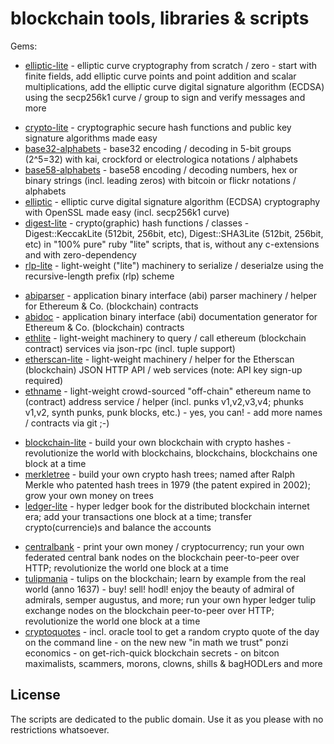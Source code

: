 # blockchain tools, libraries & scripts

Gems:

- [elliptic-lite](elliptic-lite) - elliptic curve cryptography from scratch / zero - start with finite fields, add elliptic curve points and point addition and scalar multiplications, add the elliptic curve digital signature algorithm (ECDSA) using the secp256k1 curve / group to sign and verify messages and more


<!-- break -->

- [crypto-lite](crypto-lite) - cryptographic secure hash functions and public key signature algorithms made easy
- [base32-alphabets](base32-alphabets) - base32 encoding / decoding in 5-bit groups (2^5=32) with kai, crockford or electrologica notations / alphabets
- [base58-alphabets](base58-alphabets) - base58 encoding / decoding numbers, hex or binary strings (incl. leading zeros) with bitcoin or flickr notations / alphabets
- [elliptic](elliptic) - elliptic curve digital signature algorithm (ECDSA) cryptography with OpenSSL made easy (incl. secp256k1 curve)
- [digest-lite](digest-lite) - crypto(graphic) hash functions / classes - Digest::KeccakLite (512bit, 256bit, etc), Digest::SHA3Lite (512bit, 256bit, etc) in "100% pure" ruby "lite" scripts, that is, without any c-extensions and with zero-dependency
- [rlp-lite](rlp-lite) - light-weight ("lite") machinery to serialize / deserialze using the recursive-length prefix (rlp) scheme


<!-- break -->

- [abiparser](abiparser) - application binary interface (abi) parser machinery / helper for Ethereum & Co. (blockchain) contracts
- [abidoc](abidoc) - application binary interface (abi) documentation generator for Ethereum & Co. (blockchain) contracts
- [ethlite](ethlite) - light-weight machinery to query / call ethereum (blockchain contract) services via json-rpc (incl. tuple support)
- [etherscan-lite](etherscan-lite) - light-weight machinery / helper for the Etherscan (blockchain) JSON HTTP API / web services (note: API key sign-up required)
- [ethname](ethname) - light-weight crowd-sourced "off-chain" ethereum name to (contract) address service / helper (incl. punks v1,v2,v3,v4; phunks v1,v2, synth punks, punk blocks, etc.)  - yes, you can! - add more names / contracts via git ;-)




<!-- break -->

- [blockchain-lite](blockchain-lite)   - build your own blockchain with crypto hashes - revolutionize the world with blockchains, blockchains, blockchains one block at a time
- [merkletree](merkletree)  - build your own crypto hash trees; named after Ralph Merkle who patented hash trees in 1979 (the patent expired in 2002); grow your own money on trees
- [ledger-lite](ledger-lite)  - hyper ledger book for the distributed blockchain internet era; add your transactions one block at a time; transfer crypto(currencie)s and balance the accounts

<!-- gems in progress / alpha
- [p2p](p2p)  - build your own peer-to-peer (p2p) networks; run your own peer-to-peer (p2p) nodes over HTTP
-->


<!-- break -->

- [centralbank](centralbank)  - print your own money / cryptocurrency; run your own federated central bank nodes on the blockchain peer-to-peer over HTTP; revolutionize the world one block at a time
- [tulipmania](tulipmania)  - tulips on the blockchain; learn by example from the real world (anno 1637) - buy! sell! hodl! enjoy the beauty of admiral of admirals, semper augustus, and more; run your own hyper ledger tulip exchange nodes on the blockchain peer-to-peer over HTTP; revolutionize the world one block at a time
- [cryptoquotes](cryptoquotes) - incl. oracle tool to get a random crypto quote of the day on the command line - on the new new "in math we trust" ponzi economics - on get-rich-quick blockchain secrets - on bitcon maximalists, scammers, morons, clowns, shills & bagHODLers and more




## License

The scripts are dedicated to the public domain.
Use it as you please with no restrictions whatsoever.